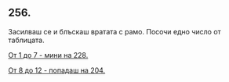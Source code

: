 ## 256.

Засилваш се и блъскаш вратата с рамо. Посочи едно число от
таблицата.

[От 1 до 7 - мини на 228.](./228)

[От 8 до 12 - попадаш на 204.](./204)
